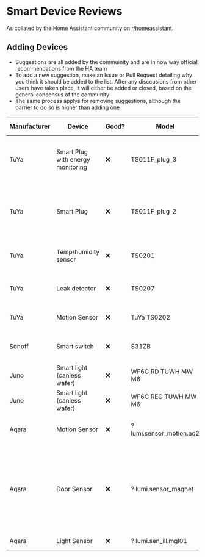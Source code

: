 # Smart Device Reviews

As collated by the Home Assistant community on [r/homeassistant](https://reddit.com/r/homeassistant).

## Adding Devices

- Suggestions are all added by the commuinity and are in now way official recommendations from the HA team
- To add a new suggestion, make an Issue or Pull Request detailing why you think it should be added to the list. After any disccusions from other users have taken place, it will either be added or closed, based on the general concensus of the community
- The same process applys for removing suggestions, although the barrier to do so is higher than adding one

| Manufacturer | Device                                             | Good?  | Model                                 | Protocol | Reason                                                                                                                             | Work Arounds?                                     |
|--------------|----------------------------------------------------|-------------- |---------------------------------------|----------|------------------------------------------------------------------------------------------------------------------------------------|---------------------------------------------------|
| TuYa         | Smart Plug with energy monitoring                  | ❌            | TS011F_plug_3                         | Zigbee   | Drop off from net, broken kwh meter, no alternative firmware                                                                       | KWh meter: fixed in Z2M Edge release.             |
| TuYa         | Smart Plug                                         | ❌            | TS011F_plug_2                         | Zigbee   | Constantly drop off from network, not allowing end devices to join                                                                 |                                                   |
| TuYa         | Temp/humidity sensor                               | ❌            | TS0201                                | Zigbee   | Constantly drop off from network                                                                                                   |                                                   |
| TuYa         | Leak detector                                      | ❌            | TS0207                                | Zigbee   | Constantly drop off from network                                                                                                   |                                                   |
| TuYa         | Motion Sensor                                      | ❌            | TuYa TS0202                           | Zigbee   | Incorrect detection of motion                                                                                                      |                                                   |
| Sonoff       | Smart switch                                       | ❌            | S31ZB                                 | Zigbee   | Does not allow end devices to join                                                                                                 |                                                   |
| Juno         | Smart light (canless wafer)                        | ❌            | WF6C RD TUWH MW M6                    | Zigbee   | Constant dropoffs                                                                                                                  |                                                   |
| Juno         | Smart light (canless wafer)                        | ❌            | WF6C REG TUWH MW M6                   | Zigbee   | Constant dropoffs                                                                                                                  |                                                   |
| Aqara        | Motion Sensor                                      | ❌            | ? lumi.sensor_motion.aq2              | Zigbee   | Constant dropoffs, slow detection                                                                                                  |                                                   |
| Aqara        | Door Sensor                                        | ❌            | ? lumi.sensor_magnet                  | Zigbee   | Fine at first, but some units drop off when reporting about 80% battery left (this triggers "open" related automations)            |                                                   |
| Aqara        | Light Sensor                                       | ❌            | ? lumi.sen_ill.mgl01                  | Zigbee   | Constant dropoffs                                                                                                                  |                                                   |
